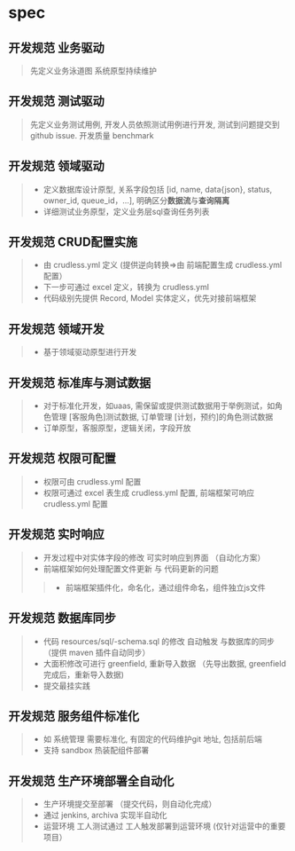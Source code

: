 # spec


## 开发规范 业务驱动
> 先定义业务泳道图  系统原型持续维护


## 开发规范 测试驱动
> 先定义业务测试用例, 开发人员依照测试用例进行开发, 测试到问题提交到 github issue.  开发质量 benchmark


## 开发规范 领域驱动
> * 定义数据库设计原型, 关系字段包括 [id, name, data{json}, status, owner_id, queue_id，...], 明确区分**数据流**与**查询隔离**
> * 详细测试业务原型，定义业务层sql查询任务列表


## 开发规范 CRUD配置实施
> * 由 crudless.yml 定义 (提供逆向转换=>由 前端配置生成  crudless.yml 配置）
> * 下一步可通过 excel 定义，转换为  crudless.yml
> * 代码级别先提供 Record, Model 实体定义，优先对接前端框架

## 开发规范  领域开发
> * 基于领域驱动原型进行开发


## 开发规范 标准库与测试数据
> * 对于标准化开发，如uaas, 需保留或提供测试数据用于举例测试，如角色管理 [客服角色]测试数据, 订单管理 [计划，预约]的角色测试数据
> * 订单原型，客服原型，逻辑关闭，字段开放


## 开发规范 权限可配置
> * 权限可由  crudless.yml 配置
> * 权限可通过 excel 表生成 crudless.yml 配置, 前端框架可响应crudless.yml 配置


## 开发规范  实时响应
> * 开发过程中对实体字段的修改 可实时响应到界面  （自动化方案）
> * 前端框架如何处理配置文件更新 与 代码更新的问题 
> > * 前端框架插件化，命名化，通过组件命名，组件独立js文件


## 开发规范  数据库同步
> * 代码 resources/sql/-schema.sql 的修改 自动触发 与数据库的同步  （提供 maven 插件自动同步）
> * 大面积修改可进行 greenfield, 重新导入数据  （先导出数据, greenfield 完成后，重新导入数据)
> * 提交最挂实践


## 开发规范  服务组件标准化
> * 如 系统管理 需要标准化,  有固定的代码维护git 地址, 包括前后端
> * 支持 sandbox 热装配组件部署


## 开发规范  生产环境部署全自动化 
> * 生产环境提交至部署  （提交代码，则自动化完成）
> * 通过 jenkins, archiva 实现半自动化
> * 运营环境 工人测试通过  工人触发部署到运营环境  (仅针对运营中的重要项目）



